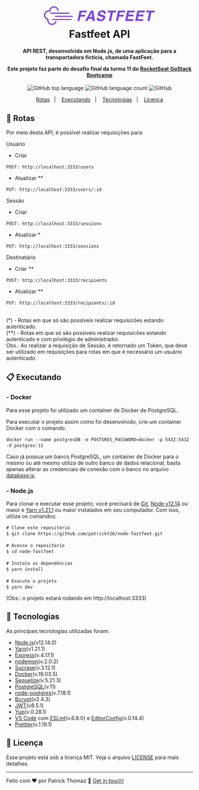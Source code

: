 <h1 align="center">
    <img alt="Fastfeet API" src=".github/logo.png" width="300px" />
    </br>
    Fastfeet API
</h1>

<h4 align="center">
  API REST, desenvolvida em Node.js, de uma aplicação para a transportadora fictícia, chamada FastFeet.

  **Este projeto faz parte do desafio final da turma 11 do [RocketSeat GoStack Bootcamp](https://rocketseat.com.br/bootcamp)**
</h4>
<p align="center">
  <img alt="GitHub top language" src="">

  <img alt="GitHub language count" src="">

  <img alt="GitHub" src="">
</p>

<p align="center">
  <a href="#busstop-rotas">Rotas</a>&nbsp;&nbsp;&nbsp;|&nbsp;&nbsp;&nbsp;
  <a href="#clipboard-executando">Executando</a>&nbsp;&nbsp;&nbsp;|&nbsp;&nbsp;&nbsp;
  <a href="#rocket-tecnologias">Tecnologias</a>&nbsp;&nbsp;&nbsp;|&nbsp;&nbsp;&nbsp;
  <a href="#memo-licença">Licença</a>
</p>

  ## :busstop: Rotas

  Por meio desta API, é possível realizar requisições para:

  Usuário
  - Criar
  ```
  POST: http://localhost:3333/users
  ```
  - Atualizar **
  ```
  PUT: http://localhost:3333/users/:id
  ```

  Sessão
  - Criar
  ```
  POST: http://localhost:3333/sessions
  ```
  - Atualizar *
  ```
  PUT: http://localhost:3333/sessions
  ```

  Destinatário
  - Criar **
  ```
  POST: http://localhost:3333/recipients
  ```
  - Atualizar **
  ```
  PUT: http://localhost:3333/recipients/:id
  ```

  </br>
  (*) - Rotas em que só são possíveis realizar requisicões estando autenticado.
  </br>
  (**) - Rotas em que só são possíveis realizar requisicões estando autenticado
  e com privilégio de administrador.
  </br>
  Obs.: Ao realizar a requisição de Sessão, é retornado um Token, que deve ser utilizado em requisições para rotas em que é necessário um usuário autenticado.

  ## :clipboard: Executando

  <h3>
  - Docker
  </h3>

  Para esse projeto foi utilizado um container de Docker de PostgreSQL.

  Para executar o projeto assim como foi desenvolvido, crie um container Docker com o comando:
  ```
  docker run --name postgresDB -e POSTGRES_PASSWORD=docker -p 5432:5432 -d postgres:11
  ```

  Caso já possua um banco PostgreSQL, um container de Docker para o mesmo ou até mesmo utiliza de outro banco de dados relacional, basta apenas alterar as credenciais de conexão com o banco no arquivo [database.js][database.js].

  <h3>
  - Node.js
  </h3>

  Para clonar e executar esse projeto, você precisará de [Git][git], [Node v12.14][nodejs] ou maior e [Yarn v1.21.1][yarn] ou maior instalados em seu computador. Com isso, utilize os comandos:
  ```
  # Clone este repositório
  $ git clone https://github.com/patrickt26/node-fastfeet.git

  # Acesse o repositório
  $ cd node-fastfeet

  # Instale as dependências
  $ yarn install

  # Execute o projeto
  $ yarn dev
  ```

  (Obs.: o projeto estará rodando em http://localhost:3333)

## :rocket: Tecnologias

As principais tecnologias utilizadas foram:

-  [Node.js][nodejs](v12.14.0)
-  [Yarn][yarn](v1.21.1)
-  [Express](https://expressjs.com/)(v.4.17.1)
-  [nodemon](https://nodemon.io/)(v.2.0.2)
-  [Sucrase](https://github.com/alangpierce/sucrase)(v.3.12.1)
-  [Docker](https://www.docker.com/docker-community)(v.19.03.5)
-  [Sequelize](http://docs.sequelizejs.com/)(v.5.21.3)
-  [PostgreSQL](https://www.postgresql.org/)(v.11)
-  [node-postgres](https://www.npmjs.com/package/pg)(v.7.18.1)
-  [Bcrypt](https://github.com/dcodeIO/bcrypt.js)(v2.4.3)
-  [JWT](https://github.com/auth0/node-jsonwebtoken)(v8.5.1)
-  [Yup](https://github.com/jquense/yup)(v.0.28.1)
-  [VS Code][vc] com [ESLint][vceslint](v.6.8.0) e [EditorConfig][vceditconfig](v.0.14.4)
-  [Prettier][prettier](v.1.19.1)

## :memo: Licença
Esse projeto está sob a licença MIT. Veja o arquivo [LICENSE](https://github.com/patrickt26/gobarber-backend/blob/master/LICENSE) para mais detalhes.

---

Feito com ♥ por Patrick Thomaz :wave: [Get in touch!](https://www.linkedin.com/in/patrick-thomaz/)

[nodejs]: https://nodejs.org/
[yarn]: https://yarnpkg.com/
[git]: https:
[vc]: https://code.visualstudio.com/
[vceditconfig]: https://marketplace.visualstudio.com/items?itemName=EditorConfig.EditorConfig
[vceslint]: https://marketplace.visualstudio.com/items?itemName=dbaeumer.vscode-eslint
[prettier]: https://prettier.io
[database.js]: https://github.com/patrickt26/gobarber-backend/blob/master/src/config/database.js
